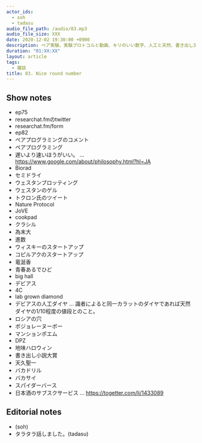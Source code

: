 ```yaml
---
actor_ids:
  - soh
  - tadasu
audio_file_path: /audio/83.mp3
audio_file_size: XXX
date: 2020-12-02 19:30:00 +0900
description: ペア実験、実験プロトコルと動画、キリのいい数字、人工と天然、書き出し文、オススメされた漫画を読んでいない問題について話しました。
duration: "01:XX:XX"
layout: article
tags:
  - 雑談
title: 83. Nice round number
---
```


## Show notes
- ep75
- researchat.fmのtwitter
- researchat.fm/form
- ep82
- ペアプログラミングのコメント
- ペアプログラミング
- 遅いより速いほうがいい。 ... https://www.google.com/about/philosophy.html?hl=JA
- Biorad
- セミドライ
- ウェスタンブロッティング
- ウェスタンのゲル
- トクロン氏のツイート
- Nature Protocol
- JoVE
- cookpad
- クラシル
- 為末大
- 進数
- ウィスキーのスタートアップ
- コピルアクのスタートアップ
- 竜涎香
- 青春あるでひど
- big hall
- デビアス
- 4C
- lab grown diamond
- デビアスの人工ダイヤ ... 識者によると同一カラットのダイヤであれば天然ダイヤの1/10程度の値段とのこと。
- ロシアの穴
- ボジョレーヌーボー
- マンションポエム
- DPZ
- 地味ハロウィン
- 書き出し小説大賞
- 天久聖一
- バカドリル
- バカサイ
- スパイダーバース
- 日本酒のサブスクサービス ... https://togetter.com/li/1433089

## Editorial notes
- (soh)
- タラタラ話しました。(tadasu)
